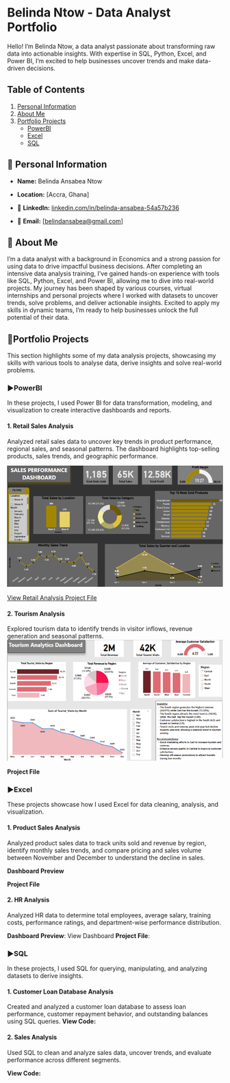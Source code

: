 #  Belinda Ntow - Data Analyst Portfolio
  Hello! I’m Belinda Ntow, a data analyst passionate about transforming raw data into actionable insights. With expertise in SQL, Python, Excel, and Power BI, I’m excited to help businesses uncover trends and make data-driven decisions.
  
 ## Table of Contents
 1. [Personal Information](#personal-information)
 2. [About Me](#About-Me)
 3. [Portfolio Projects](#portfoli-projects)
    - [PowerBI](#PowerBI)
    - [Excel](#excel)
    - [SQL](#sql)
      
    
## 🔹 Personal Information  

-   **Name:** Belinda Ansabea Ntow 

- **Location:** [Accra, Ghana]  

- 🔗 **LinkedIn:** [linkedin.com/in/belinda-ansabea-54a57b236](#) 
  
- 📧 **Email:** [belindansabea@gmail.com]




## 🔹 About Me

I’m a data analyst with a background in Economics and a strong passion for using data to drive impactful business decisions. After completing an intensive data analysis training, I've gained hands-on experience with tools like SQL, Python, Excel, and Power BI, allowing me to dive into real-world projects. My journey has been shaped by various courses, virtual internships and personal projects where I worked with datasets to uncover trends, solve problems, and deliver actionable insights. Excited to apply my skills in dynamic teams, I’m ready to help businesses unlock the full potential of their data.




## 🔹Portfolio  Projects  

This section highlights some of my data analysis projects, showcasing my skills with various tools to analyse data, derive insights and solve real-world problems.

### ►**PowerBI**

In these projects, I used Power BI for data transformation, modeling, and visualization to create interactive dashboards and reports.
  
#### 1. Retail Sales Analysis
Analyzed retail sales data to uncover key trends in product performance, regional sales, and seasonal patterns. The dashboard highlights top-selling products, sales trends, and geographic performance.

<img src="Projects_Files/Retail_Sales_Dashboard_Image.png" width="900"/>


[View Retail Analysis Project File](Projects_Files/Retail%20Sales%20Analysis.pbix)



#### 2. Tourism Analysis
 Explored tourism data to identify trends in visitor inflows, revenue generation and seasonal patterns.
<img src="Projects_Files/Tourism_Analytics Dashboard_Image.png" width="850"/>



**Project File**

### ►**Excel**
These projects showcase how I used Excel for data cleaning, analysis, and visualization.

#### 1. Product Sales Analysis  
 Analyzed product sales data to track units sold and revenue by region, identify monthly sales trends, and compare pricing and sales volume between November and December to understand the decline in sales. 

**Dashboard Preview**

**Project File**


 #### 2. HR Analysis
 Analyzed HR data to determine total employees, average salary, training costs, performance ratings, and department-wise performance distribution. 
 
**Dashboard Preview**:
View Dashboard
**Project File**:

### ►**SQL**
In these projects, I used SQL for querying, manipulating, and analyzing datasets to derive insights.
  
#### 1.  Customer Loan Database Analysis
Created and analyzed a customer loan database to assess loan performance, customer repayment behavior, and outstanding balances using SQL queries.
**View Code:**

#### 2. Sales Analysis
Used SQL to clean and analyze sales data, uncover trends, and evaluate performance across different segments.

**View Code:**











 
